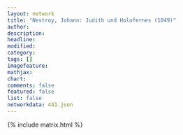 ```yaml
---
layout: network
title: "Nestroy, Johann: Judith und Holofernes (1849)"
author:
description:
headline:
modified:
category:
tags: []
imagefeature: 
mathjax: 
chart: 
comments: false
featured: false
list: false
networkdata: 441.json
---
```

{% include matrix.html %}
